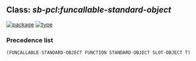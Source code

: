 ## Class: ***sb-pcl:funcallable-standard-object***
[![package](https://img.shields.io/badge/Package-SB--PCL-5f9ea0.svg?style=social&colorA=999999)](../) [![type](https://img.shields.io/badge/Type-Class-5f9ea0.svg?style=social&colorA=999999)](../#class) 
### Precedence list
```
(FUNCALLABLE-STANDARD-OBJECT FUNCTION STANDARD-OBJECT SLOT-OBJECT T)
```
